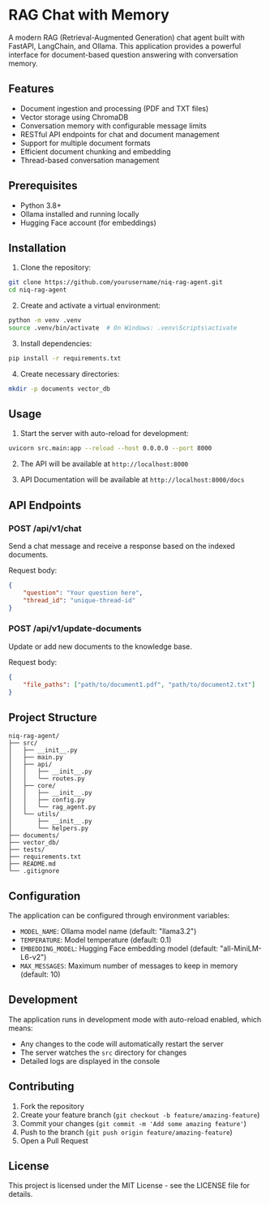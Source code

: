 # RAG Chat with Memory

A modern RAG (Retrieval-Augmented Generation) chat agent built with FastAPI, LangChain, and Ollama. This application provides a powerful interface for document-based question answering with conversation memory.

## Features

- Document ingestion and processing (PDF and TXT files)
- Vector storage using ChromaDB
- Conversation memory with configurable message limits
- RESTful API endpoints for chat and document management
- Support for multiple document formats
- Efficient document chunking and embedding
- Thread-based conversation management

## Prerequisites

- Python 3.8+
- Ollama installed and running locally
- Hugging Face account (for embeddings)

## Installation

1. Clone the repository:
```bash
git clone https://github.com/yourusername/niq-rag-agent.git
cd niq-rag-agent
```

2. Create and activate a virtual environment:
```bash
python -m venv .venv
source .venv/bin/activate  # On Windows: .venv\Scripts\activate
```

3. Install dependencies:
```bash
pip install -r requirements.txt
```

4. Create necessary directories:
```bash
mkdir -p documents vector_db
```

## Usage

1. Start the server with auto-reload for development:
```bash
uvicorn src.main:app --reload --host 0.0.0.0 --port 8000
```

2. The API will be available at `http://localhost:8000`

3. API Documentation will be available at `http://localhost:8000/docs`

## API Endpoints

### POST /api/v1/chat
Send a chat message and receive a response based on the indexed documents.

Request body:
```json
{
    "question": "Your question here",
    "thread_id": "unique-thread-id"
}
```

### POST /api/v1/update-documents
Update or add new documents to the knowledge base.

Request body:
```json
{
    "file_paths": ["path/to/document1.pdf", "path/to/document2.txt"]
}
```

## Project Structure

```
niq-rag-agent/
├── src/
│   ├── __init__.py
│   ├── main.py
│   ├── api/
│   │   ├── __init__.py
│   │   └── routes.py
│   ├── core/
│   │   ├── __init__.py
│   │   ├── config.py
│   │   └── rag_agent.py
│   └── utils/
│       ├── __init__.py
│       └── helpers.py
├── documents/
├── vector_db/
├── tests/
├── requirements.txt
├── README.md
└── .gitignore
```

## Configuration

The application can be configured through environment variables:

- `MODEL_NAME`: Ollama model name (default: "llama3.2")
- `TEMPERATURE`: Model temperature (default: 0.1)
- `EMBEDDING_MODEL`: Hugging Face embedding model (default: "all-MiniLM-L6-v2")
- `MAX_MESSAGES`: Maximum number of messages to keep in memory (default: 10)

## Development

The application runs in development mode with auto-reload enabled, which means:
- Any changes to the code will automatically restart the server
- The server watches the `src` directory for changes
- Detailed logs are displayed in the console

## Contributing

1. Fork the repository
2. Create your feature branch (`git checkout -b feature/amazing-feature`)
3. Commit your changes (`git commit -m 'Add some amazing feature'`)
4. Push to the branch (`git push origin feature/amazing-feature`)
5. Open a Pull Request

## License

This project is licensed under the MIT License - see the LICENSE file for details. 